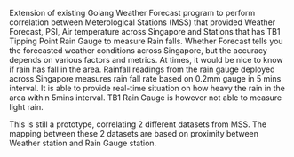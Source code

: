 Extension of existing Golang Weather Forecast program to perform correlation between Meterological Stations (MSS) that provided Weather Forecast, PSI, Air temperature across Singapore and Stations that has TB1 Tipping Point Rain Gauge to measure Rain falls. Whether Forecast tells you the forecasted weather conditions across Singapore, but the accuracy depends on various factors and metrics. At times, it would be nice to know if rain has fall in the area. Rainfall readings from the rain gauge deployed across Singapore measures rain fall rate based on 0.2mm gauge in 5 mins interval. It is able to provide real-time situation on how heavy the rain in the area within 5mins interval. TB1 Rain Gauge is however not able to measure light rain.

This is still a prototype, correlating 2 different datasets from MSS. The mapping between these 2 datasets are based on proximity between Weather station and Rain Gauge station.
